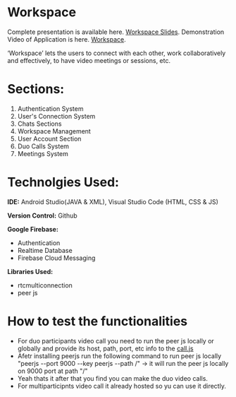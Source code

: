 # Workspace
Complete presentation is available here. [Workspace Slides](https://docs.google.com/presentation/d/1oipXLraF6mERSBWs-hJG3VaXgaCCc5NGi-eMWkm4WxU/edit?usp=sharing).
Demonstration Video of Application is here. [Workspace](https://www.youtube.com/watch?v=BgMDSSefJqg&t=42s).

‘Workspace’  lets the users to connect with each other, work collaboratively and effectively, to have video meetings or sessions, etc.


# Sections:
1) Authentication System
2) User's Connection System
3) Chats Sections
4) Workspace Management
5) User Account Section 
6) Duo Calls System
6) Meetings System


# Technolgies Used:
**IDE:** Android Studio(JAVA & XML), Visual Studio Code (HTML, CSS & JS)

**Version Control:** Github 

**Google Firebase:**
- Authentication   
- Realtime Database
- Firebase Cloud Messaging

**Libraries Used:**
- rtcmulticonnection			      
- peer js

# How to test the functionalities
- For duo participants video call you need to run the peer js locally or globally and provide its host, path, port, etc info to the [call.js](https://github.com/bhavesh3005sharma/workspace/blob/master/app/src/main/assets/call.js)
- Afetr installing peerjs run the following command to run peer js locally
  "peerjs --port 9000 --key peerjs --path /" -> it will run the peer js locally on 9000 port at path "/"
- Yeah thats it after that you find you can make the duo video calls.
- For multiparticipnts video call it already hosted so yu can use it directly.
